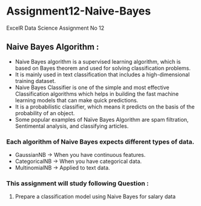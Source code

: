 # Assignment12-Naive-Bayes
ExcelR Data Science Assignment No 12

## Naive Bayes Algorithm :
  * Naive Bayes algorithm is a supervised learning algorithm, which is based on Bayes theorem and used for solving classification problems.
  * It is mainly used in text classification that includes a high-dimensional training dataset.
  * Naive Bayes Classifier is one of the simple and most effective Classification algorithms which helps in building the fast machine learning models that can make quick predictions.
  * It is a probabilistic classifier, which means it predicts on the basis of the probability of an object.
  * Some popular examples of Naïve Bayes Algorithm are spam filtration, Sentimental analysis, and classifying articles.
  
### Each algorithm of Naive Bayes expects different types of data.
  * GaussianNB → When you have continuous features.
  * CategoricalNB → When you have categorical data.
  * MultinomialNB → Applied to text data.
  
### This assignment will study following Question :
1) Prepare a classification model using Naive Bayes for salary data 
